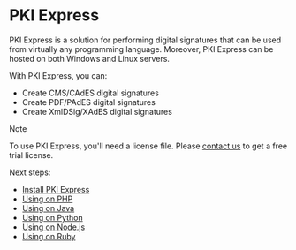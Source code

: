 ﻿# PKI Express

PKI Express is a solution for performing digital signatures that can be used from
virtually any programming language. Moreover, PKI Express can be hosted on both
Windows and Linux servers.

With PKI Express, you can:

* Create CMS/CAdES digital signatures
* Create PDF/PAdES digital signatures
* Create XmlDSig/XAdES digital signatures

> [!NOTE]
> To use PKI Express, you'll need a license file. Please [contact us](https://www.lacunasoftware.com/en/home/purchase) to get a free trial license.

Next steps:

* [Install PKI Express](setup/index.md)
* [Using on PHP](php/index.md)
* [Using on Java](java/index.md)
* [Using on Python](python/index.md)
* [Using on Node.js](nodejs/index.md)
* [Using on Ruby](ruby/index.md)
